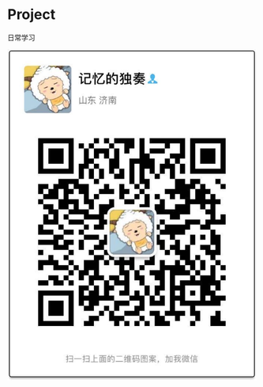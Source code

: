 # Project
日常学习

![index](https://github.com/SeaItFover/community/blob/master/src/main/resources/static/images/github.png)
